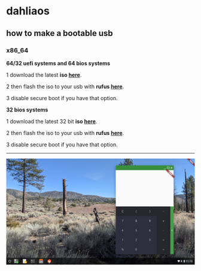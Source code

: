 # dahliaos

## how to make a bootable usb

### x86_64

**64/32 uefi systems and 64 bios systems**

1 download the latest **iso [here](https://github.com/HexaOneOfficial/dahliaos/releases/download/200630_2/DahliaOS200630_2.iso)**. 

2 then flash the iso to your usb with **rufus [here](https://rufus.ie/)**.

3 disable secure boot if you have that option.
 

**32 bios systems**

1 download the latest 32 bit **iso [here](https:)**.

2 then flash the iso to your usb with **rufus [here](https://rufus.ie/)**.

3 disable secure boot if you have that option.
 
***
![img](https://github.com/dahlia-os/Icons/blob/master/UI-Screenshots/Pangolin-2020-23_04.png)
